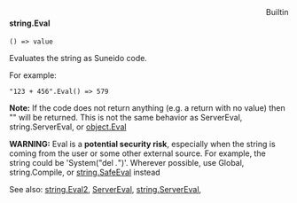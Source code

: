 <div style="float:right"><span class="builtin">Builtin</span></div>

#### string.Eval

``` suneido
() => value
```

Evaluates the string as Suneido code.

For example:

``` suneido
"123 + 456".Eval() => 579
```

**Note:** If the code does not return anything (e.g. a return with no value) then "" will be returned. This is not the same behavior as ServerEval, string.ServerEval, or [object.Eval](<../Object/object.Eval.md>)

**WARNING:** Eval is a **potential security risk**, especially when the string is coming from the user or some other external source. For example, the string could be 'System("del *.*")'. Wherever possible, use Global, string.Compile, or [string.SafeEval](<string.SafeEval.md>) instead

See also:
[string.Eval2](<string.Eval2.md>),
[ServerEval](<../ServerEval.md>),
[string.ServerEval](<string.ServerEval.md>),